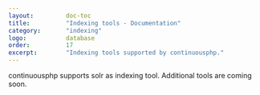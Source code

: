 ```yaml
---
layout:         doc-toc
title:          "Indexing tools - Documentation"
category:       "indexing"
logo:           database
order:          17
excerpt:        "Indexing tools supported by continuousphp."
---
```

continuousphp supports solr as indexing tool. Additional tools are coming soon.
